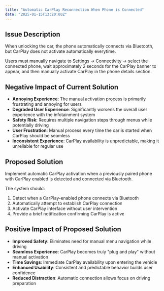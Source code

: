 ```yaml
---
title: "Automatic CarPlay Reconnection When Phone is Connected"
date: "2025-01-15T13:20:00Z"
---
```


## Issue Description

When unlocking the car, the phone automatically connects via Bluetooth, but CarPlay does not activate automatically everytime.

Users must manually navigate to Settings → Connectivity → select the connected phone, wait approximately 2 seconds for the CarPlay banner to appear, and then manually activate CarPlay in the phone details section.

## Negative Impact of Current Solution

- **Annoying Experience**: The manual activation process is primarily frustrating and annoying for users
- **Degraded User Experience**: Significantly worsens the overall user experience with the infotainment system
- **Safety Risk**: Requires multiple navigation steps through menus while potentially driving
- **User Frustration**: Manual process every time the car is started when CarPlay should be seamless
- **Inconsistent Experience**: CarPlay availability is unpredictable, making it unreliable for regular use

## Proposed Solution

Implement automatic CarPlay activation when a previously paired phone with CarPlay enabled is detected and connected via Bluetooth.

The system should:

1. Detect when a CarPlay-enabled phone connects via Bluetooth
2. Automatically attempt to establish CarPlay connection
3. Activate CarPlay interface without user intervention
4. Provide a brief notification confirming CarPlay is active

## Positive Impact of Proposed Solution

- **Improved Safety**: Eliminates need for manual menu navigation while driving
- **Seamless Experience**: CarPlay becomes truly "plug and play" without manual activation
- **Time Savings**: Immediate CarPlay availability upon entering the vehicle
- **Enhanced Usability**: Consistent and predictable behavior builds user confidence
- **Reduced Distraction**: Automatic connection allows focus on driving preparation
